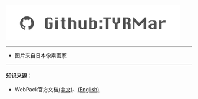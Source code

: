 [![](/assets/github.png)](https://github.com/TYRMars/ "GitHub")

---

* 图片来自日本像素画家

---

#### 知识来源：

* WebPack官方文档[\(中文\)](https://doc.webpack-china.org/)、[\(English\)](https://webpack.js.org/)



